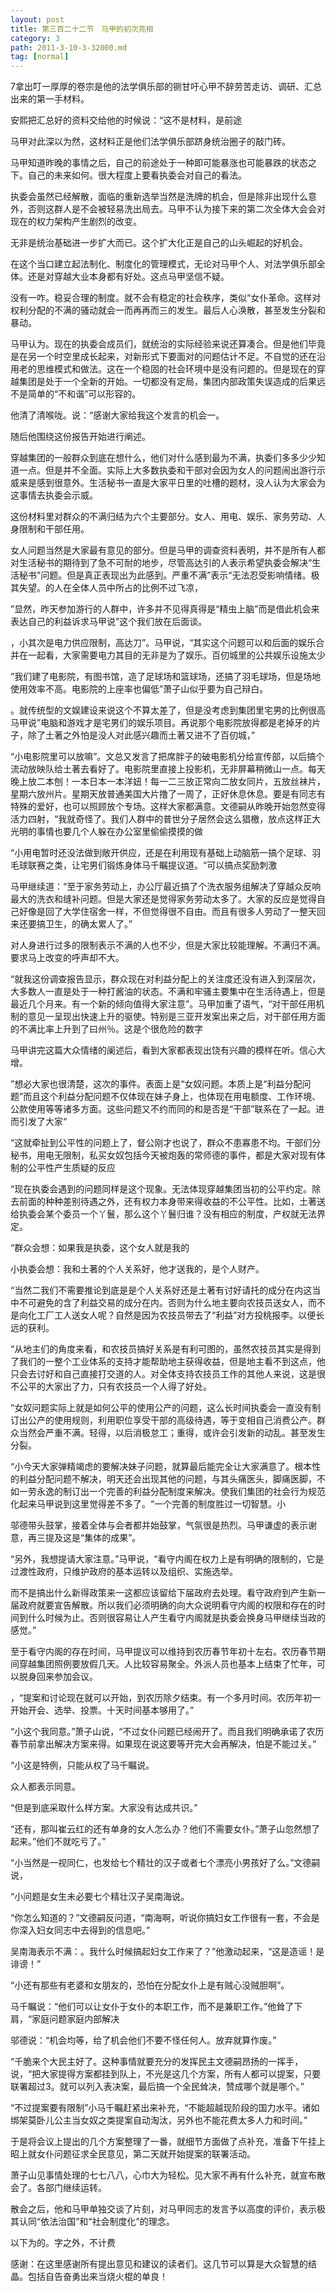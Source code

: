 ```yaml
---
layout: post
title: 第三百二十二节　马甲的初次亮相
category: 3
path: 2011-3-10-3-32000.md
tag: [normal]
---
```


7拿出叮一厚厚的卷宗是他的法学俱乐部的铡甘吁心甲不辞劳苦走访、调研、汇总出来的第一手材料。

安熙把汇总好的资料交给他的时候说：“这不是材料，是前途

马甲对此深以为然，这材料正是他们法学俱乐部跻身统治圈子的敲门砖。

马甲知道昨晚的事情之后，自己的前途处于一种即可能暴涨也可能暴跌的状态之下。自己的未来如何。很大程度上要看执委会对自己的看法。

执委会虽然已经解散，面临的重新选举当然是洗牌的机会，但是除非出现什么意外，否则这群人是不会被轻易洗出局去。马甲不认为接下来的第二次全体大会会对现在的权力架构产生剧烈的改变。

无非是统治基础进一步扩大而已。这个扩大化正是自己的山头崛起的好机会。

在这个当口建立起法制化、制度化的管理模式，无论对马甲个人、对法学俱乐部全体。还是对穿越大业本身都有好处。这点马甲坚信不疑。

没有一咋。稳妥合理的制度。就不会有稳定的社会秩序，类似“女仆革命。这样对权利分配的不满的骚动就会一而再再而三的发生。最后人心涣散，甚至发生分裂和暴动。

马甲认为。现在的执委会成员们，就统治的实际经验来说还算凑合。但是他们毕竟是在另一个时空里成长起来，对新形式下要面对的问题估计不足。不自觉的还在沿用老的思维模式和做法。这在一个稳固的社会环境中是没有问题的。但是现在的穿越集团是处于一个全新的开始。一切都没有定局，集团内部政策失误造成的后果远不是简单的“不和谐”可以形容的。

他清了清喉咙。说：“感谢大家给我这个发言的机会一。

随后他围绕这份报告开始进行阐述。

穿越集团的一般群众到底在想什么，他们对什么感到最为不满，执委们多多少少知道一点。但是并不全面。实际上大多数执委和干部对会因为女人的问题闹出游行示威来是感到很意外。生活秘书一直是大家平日里的吐槽的题材，没人认为大家会为这事情去执委会示威。

这份材料里对群众的不满归结为六个主要部分。女人、用电、娱乐、家务劳动、人身限制和干部任用。

女人问题当然是大家最有意见的部分。但是马甲的调查资料表明，并不是所有人都对生活秘书的期待到了急不可耐的地步，尽管高达引的人表示希望执委会解决“生活秘书”问题。但是真正表现出为此感到。严重不满”表示“无法忍受影响情绪。极其失望。的人在全体人员中所占的比例不过飞凉，

”显然，昨天参加游行的人群中，许多并不见得真得是“精虫上脑”而是借此机会来表达自己的利益诉求马甲说”这个我们放在后面谈。

，小其次是电力供应限制，高达刀”。马甲说，“其实这个问题可以和后面的娱乐合并在一起看，大家需要电力其目的无非是为了娱乐。百仞城里的公共娱乐设施太少

”我们建了电影院，有图书馆，造了足球场和篮球场，还搞了羽毛球场，但是场地使用效率不高。电影院的上座率也偏低”萧子山似乎要为自己辩白。

。就传统型的文娱建设来说这个不算太差了，但是没考虑到集团里宅男的比例很高马甲说”电脑和游戏才是宅男们的娱乐项目。再说那个电影院放得都是老掉牙的片子，除了土著之外怕是没人对此感兴趣而土著又进不了百仞城，”

“小电影院里可以放嘛”。文总又发言了把席胖子的破电影机分给宣传部，以后搞个流动放映队给土著去看好了。电影院里直接上投影机，无非屏幕稍微山一点。每天晚上放二本刨！一本日本一本洋妞！每一二三放正常向二放女同片，五放丝袜片，星期六放州片。星期天放普通美国大片撸了一周了，正好休息休息。要是有同志有特殊的爱好，也可以照顾放个专场。这样大家都满意。文德嗣从昨晚开始忽然变得活力四射，“我就奇怪了。我们人群中的普世分子居然会这么猖檄，放点这样正大光明的事情也要几个人躲在办公室里偷偷摸摸的做

“小用电暂时还没法做到敞开供应，还是在利用现有基础上动脑筋一搞个足球、羽毛球联赛之类，让宅男们锻炼身体马千瞩提议道。“可以搞点奖励刺激

马甲继续道：“至于家务劳动上，办公厅最近搞了个洗衣服务组解决了穿越众反响最大的洗衣和缝补问题。但是大家还是觉得家务劳动太多了。大家的反应是觉得自己好像是回了大学住宿舍一样，不但觉得很不自由。而且有很多人劳动了一整天回来还要搞卫生，的确太累人了。”

对人身进行过多的限制表示不满的人也不少，但是大家比较能理解。不满归不满。要求马上改变的呼声却不大。

“就我这份调查报告显示，群众现在对利益分配上的关注度还没有进入到深层次，大多数人一直是处于一种打酱油的状态。不满和牢骚主要集中在生活待遇上，但是最近几个月来。有一个新的倾向值得大家注意”。马甲加重了语气，“对干部任用机制的意见一呈现出快速上升的驱使。特别是三亚开发案出来之后，对干部任用方面的不满比率上升到了曰州％。这是个很危险的数字

马甲讲完这篇大众情绪的阑述后，看到大家都表现出饶有兴趣的模样在听。信心大增。

”想必大家也很清楚，这次的事件。表面上是“女奴问题。本质上是“利益分配问题”而且这个利益分配问题不仅体现在妹子身上，也体现在用电额度、工作环境、公款使用等等诸多方面。这些问题又不约而同的和是否是“干部”联系在了一起。进而引发了大家“

“这就牵扯到公平性的问题上了，督公刚才也说了，群众不患寡患不均。干部们分秘书，用电无限制，私买女奴包括今天被炮轰的常师德的事件，都是大家对现有体制的公平性产生质疑的反应

“现在执委会遇到的问题同样是这个现象。无法体现穿越集团当初的公平约定。除去前面的种种差别待遇之外，还有权力本身带来得收益的不公平性。比如，土著送给执委会某个委员一个丫鬟，那么这个丫鬟归谁？没有相应的制度，产权就无法界定。

“群众会想：如果我是执委，这个女人就是我的

小执委会想：我和土著的个人关系好，他才送我的，是个人财产。

“当然二我们不需要推论到底是是个人关系好还是土著有讨好请托的成分在内这当中不可避免的含了利益交易的成分在内。否则为什么地主要向农技员送女人，而不是向化工厂工人送女人呢？自然是因为农技员带去了“利益”对方投桃报李。以便长远的获利。

“从地主们的角度来看，和农技员搞好关系是有利可图的，虽然农技员其实是得到了我们的一整个工业体系的支持才能帮助地主获得收益，但是地主看不到这点，他只会去讨好和自己直接打交道的人。对全体支持农技员工作的其他人来说，这是很不公平的大家出了力，只有农技员一个人得了好处。

“女奴问题实际上就是如何公平的使用公产的问题，这么长时间执委会一直没有制订出公产的使用规则，利用职位享受干部的高级待遇，等于变相自己消费公产。群众当然会严重不满。轻得，以后消极怠工；重得，或许会引发新的动乱。甚至发生分裂。

“小今天大家弹精竭虑的要解决妹子问题，就算最后能完全让大家满意了。根本性的利益分配问题不解决，明天还会出现其他的问题，与其头痛医头，脚痛医脚，不如一劳永逸的制订出一个完善的利益分配制度来解决。使我们集团的社会行为规范化起来马甲说到这里觉得差不多了。“一个完善的制度胜过一切智慧。小

邬德带头鼓掌，接着全体与会者都并始鼓掌，气氛很是热烈。马甲谦虚的表示谢意，再三提及这是“集体的成果”。

“另外，我想提请大家注意。”马甲说，“看守内阁在权力上是有明确的限制的，它是过渡性政府，只维护政府的基本运转以及组织、实施选举。

而不是搞出什么新得政策来一这都应该留给下届政府去处理。看守政府到产生新一届政府就要宣告解散。所以我们必须明确的向大众说明看守内阁的权限和存在的时间到什么时候为止。否则很容易让人产生看守内阁就是执委会换身马甲继续当政的感觉。”

至于看守内阁的存在时间，马甲提议可以维持到农历春节年初十左右。农历春节期间穿越集团照例要放假几天。人比较容易聚全。外派人员也基本上结束了忙年，可以脱身回来参加会议。

，“提案和讨论现在就可以开始，到农历除夕结束。有一个多月时间。农历年初一开始开会、选举、投票。十天时间基本够用了。”

“小这个我同意。”萧子山说，“不过女仆问题已经闹开了。而且我们明确承诺了农历春节前拿出解决方案来得。如果现在说这要等开完大会再解决，怕是不能过关。”

“小这是特例，只能从权了马千瞩说。

众人都表示同意。

“但是到底采取什么样方案。大家没有达成共识。”

“还有，那叫崔云红的还有单身的女人怎么办？他们不需要女仆。”萧子山忽然想了起来。”他们不就吃亏了。”

“小当然是一视同仁，也发给七个精壮的汉子或者七个漂亮小男孩好了么。”文德嗣说，

“小问题是女生未必要七个精壮汉子吴南海说。

“你怎么知道的？”文德嗣反问道，“南海啊，听说你搞妇女工作很有一套，不会是你深入妇女同志中去得到的信息吧。”

吴南海表示不满：。我什么时候搞起妇女工作来了？”他激动起来，“这是造谣！是诽谤！”

“小还有那些有老婆和女朋友的，恐怕在分配女仆上是有贼心没贼胆啊”。

马千瞩说：“他们可以让女仆于女仆的本职工作，而不是兼职工作。”他耸了下肩，“家庭问题家庭内部解决

邬德说：“机会均等，给了机会他们不要不怪任何人。放弃就算作废。”

“千脆来个大民主好了。这种事情就要充分的发挥民主文德嗣昂扬的一挥手，说，“把大家提得方案都挂到队上，不光是这几个方案，所有人都可以提案，只要联署超过3。就可以列入表决案，最后搞一个全民耸决，赞成哪个就是哪个。”

“不过提案要有限制”小马千瞩赶紧出来补充，“不能超越现阶段的国力水平。诸如绑架莫卧儿公主当女奴之类提案自动淘汰，另外也不能花费太多人力和时间。”

于是将会议上提出的几个方案整理了一番，就细节方面做了点补充，准备下午挂上昭上就女仆问题征求全民意见，第二天就开始提案的联署活动。

萧子山见事情处理的七七八八，心巾大为轻松。见大家不再有什么补充，就宣布散会了。各部门继续运转。

散会之后，他和马甲单独交谈了片刻，对马甲同志的发言予以高度的评价，表示极其认同“依法治国”和“社会制度化”的理念。

以下为的。字之外，不计费

感谢：在这里感谢所有提出意见和建议的读者们。这几节可以算是大众智慧的结晶。包括自告奋勇出来当烧火棍的单良！
